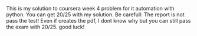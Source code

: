 This is my solution to coursera week 4 problem for it automation
with python. You can get 20/25 with my solution.
Be carefull: The report is not pass the test! Even if creates the pdf, I dont know why 
but you can still pass the exam with 20/25.
good luck!

